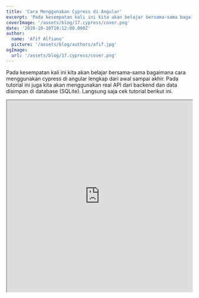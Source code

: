```yaml
---
title: 'Cara Menggunakan Cypress di Angular'
excerpt: 'Pada kesempatan kali ini kita akan belajar bersama-sama bagaimana cara menggunakan cypress di angular lengkap dari awal sampai akhir. Pada tutorial ini kita juga menggunakan real consume API dari backend dan data juga disimpan di database.'
coverImage: '/assets/blog/17.cypress/cover.png'
date: '2020-10-10T10:12:00.000Z'
author:
  name: 'Afif Alfiano'
  picture: '/assets/blog/authors/afif.jpg'
ogImage:
  url: '/assets/blog/17.cypress/cover.png'
---
```


<!-- ---
title: Cara Menggunakan Cypress di Angular
description: Cypress di Angular
published: true
slugs:
    - cara-menggunakan-cypress-di-angular
keywords: 
    - Cypress
    - E2ETesting
    - Angular
image: assets/blog/17.cypress/cover.png
categories: Testing
authors: afif alfiano
tags:
  - Testing
  - rss
publishedAt: 2020-10-10T10:12:00.000Z
updatedAt: 2020-10-10T10:12:00.000Z
thumbnailText: Pada kesempatan kali ini kita akan belajar bersama-sama bagaimana cara menggunakan cypress di angular lengkap dari awal sampai akhir. Pada tutorial ini kita juga menggunakan real consume API dari backend dan data juga disimpan di database.
wordCount: 1639
like: 0
--- -->

Pada kesempatan kali ini kita akan belajar bersama-sama bagaimana cara menggunakan cypress di angular lengkap dari awal sampai akhir. Pada tutorial ini juga kita akan menggunakan real API dari backend dan data disimpan di database (SQLite). Langsung saja cek tutorial berikut ini.

<iframe width="100%" height="520"
src="https://www.youtube.com/embed/Ervwl-EONSc">
</iframe>